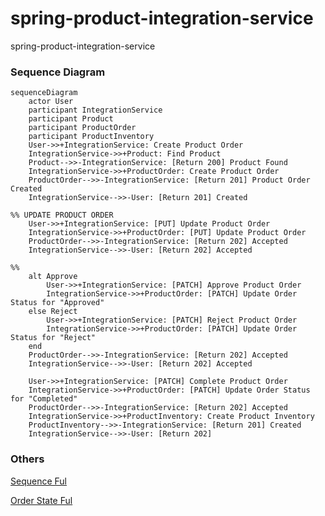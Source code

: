 # spring-product-integration-service
spring-product-integration-service


### Sequence Diagram

```mermaid
sequenceDiagram
    actor User
    participant IntegrationService
    participant Product
    participant ProductOrder
    participant ProductInventory
    User->>+IntegrationService: Create Product Order
    IntegrationService->>+Product: Find Product
    Product-->>-IntegrationService: [Return 200] Product Found
    IntegrationService->>+ProductOrder: Create Product Order
    ProductOrder-->>-IntegrationService: [Return 201] Product Order Created
    IntegrationService-->>-User: [Return 201] Created

%% UPDATE PRODUCT ORDER
    User->>+IntegrationService: [PUT] Update Product Order
    IntegrationService->>+ProductOrder: [PUT] Update Product Order
    ProductOrder-->>-IntegrationService: [Return 202] Accepted
    IntegrationService-->>-User: [Return 202] Accepted

%%
    alt Approve 
        User->>+IntegrationService: [PATCH] Approve Product Order
        IntegrationService->>+ProductOrder: [PATCH] Update Order Status for "Approved"
    else Reject
        User->>+IntegrationService: [PATCH] Reject Product Order
        IntegrationService->>+ProductOrder: [PATCH] Update Order Status for "Reject"
    end
    ProductOrder-->>-IntegrationService: [Return 202] Accepted
    IntegrationService-->>-User: [Return 202] Accepted
    
    User->>+IntegrationService: [PATCH] Complete Product Order
    IntegrationService->>+ProductOrder: [PATCH] Update Order Status for "Completed"
    ProductOrder-->>-IntegrationService: [Return 202] Accepted
    IntegrationService->>+ProductInventory: Create Product Inventory
    ProductInventory-->>-IntegrationService: [Return 201] Created
    IntegrationService-->>-User: [Return 202] 
```
### Others
[Sequence Ful](https://mermaid.live/edit#pako:eNrtWF1v2jAU_SuWpT1MhYqE0oY8VGJAN6RuRAQmbaOaouSOZg125jhsXdX_vpsvGpfQUpaXbvVDRBzfc499uCd2bqjLPaAmjeBHDMyFge8shLOcM4LNcSUXxI7DMPBBlPt6YSj4Su2bRcl91hM6QvquHzpMkhGTgJjS58wGsfJd2BxjCe7Frtz6YCy8Iln5aUbDCaqSflV5V4CO2AoYMr_ORiT8m6enB5t8TfLFGtvTC9IX4Ego4kmJ1WZQApUPxPi3Qww_85mnTjW_aeLgZmXeCchYMKK3WhfrtGc8Zt4OaVN6O3AvD9-BiXahguTI2xklkMni3gNRwrLrq1fEXDcyswa96ZCMJ4PhpNSftl0km-GsZ6H3HBV7mPoTBdPvC5YhP00wBOm5LoRpXJVa9vDDgEzHpGdZk_HH3vk-ivWm_XfriWdcJScWMM9ni2cgm8Lflo6Mo30Vy6Ifl-r1QWGCKAEuVLJgqi3WJXAmbF6PleLmb4OgMOaCd9KKN8ZTxVeRIIiATOA7uLIOcBUJdhL7P_yPIVaxwntZgj2zrPPRfiZeLZwN8kWqajso7XzuHEHdC9XlCMoL-s2ntc6PmYN7xfjPALxFuYYLitkcKpZjmOzWKgxiAy01CVwGXOWFgCj6-xwjRlSw3Idc8Fd1zEFFyvmvOMZ4dZAvI6XgluPXAJygrIVNcQcQ4DREHazXUDnOP2nRdTr0XdFvreCqGkZ77p-P7Qe32ftq2A94lAj4YtVbNKvCGjKPNugSxBLLC0_mNwnCnMpLWMKcmvjTc8TVnM7ZLY5zYsnta-ZSU4oYGjROs-aneGp-c7AsGxRPvdS8ob-o2dQ0o32o6brePjnRDO34SGvQa-xv6ydHh92W0e5oXe24ZXQ7tw36m3MEMQ7bmtY1NOOo0221O8d6Cvg5fZZlBc_Hc_T77FNC-kWhQQWPF5c5g9s_C41zhQ)

[Order State Ful](https://mermaid.live/edit#pako:eNqVVl1uGzcQvspggQBqIQtZyT-yEBgwGgfIQxvB6VOrIhgvKYn2Lrkld9U4hg8T9KHoAXoCXawz5FKiLDluZcCQZoYz33zf7HAfssIImU2ymXYNNvKtwoXF6mg1nGmgjzeCmn-qpRZKL-DNm2JpVCEvLp4ECIvzhtxzY-_YGdy_fv8bHB1dwFv2BpP_6o3xVLBvcrBrGsod8PyAupClFLFCFxkT1k8O1on7sq6tWfHRA85reSuLZps3NBaPwEOwpj19lLrZWvlXqFLcafMHIVzESvxJrT7svf40tWZhpXPbqMTYgSqkWqV5oqXLsWItRJogWAKJqBIX_woMlsZt-3zcbTjSkDb8gXiCSaphSgN795KFGt5PcZ2tU25j5L9Xr-AaXdHqpYGer_DdxFs9aWCskBUICYWpaouw_hsKq1BgHyp0gEoLBL3-04B0zforzJXGUn2hADAtSL3i2AH8RF7JIShMH2oaeXDSghSq4VAJVq6U41Bf2__jwSJNJfS6EfsmsLlR4NqbSjaKEtZIJuTRwfVfhG4PLYcHf0BqiXaPZQBTRsdQLeCiRStQCwNt5eMqVG6b-B_pEsCXMV8vTu2LiGPbxMAGTW0sNEYwXseNNNKBpqlzbv2VqHcRoW64EU9joBmQ-7IcK4xNgF3H5qAXx-v_IEu4OaBjbWVBkZbP423rGC4RVRhrZaAIULOx03wrkqZ-K1Y4gXrVtdLjx_lFkAcbD-ITm0yZL2BSkQruhSRK9kFS50OaiDqTN5LGmGrqubIV9YVPgQzgquQefd4KjINGUqQLp4TqOJCuJp7mqiDm0qG5quCSptLDhN57DXH_PAcqPGexPR7NPUh9FoVZYC8hoWDRNsbrQhKsCJNxgSZmMKVnirZQWHpZ_K67YaV6ZG7IXN5v9l-qDS2gOKognq0XpipkHBwQNDydoT28kZZUwob2ze-t5OeB0zlQjdSOkt4S1V2yHTq3kA8A_TlmOQxQ4IEhs2kh0nQl7QEV32HTWj-38QJ4Vj4mnMdo7o8EFb7BGR_0PcIVPXXxFEUkQxAXXo2LvXnfEXSKC5OKyVdSAnTaKQgrLAnqQT6Ur5LuU8vrgPYjOCzFbulQTe2SsUHpk5ayCdt4Ts-PeXaFvZPF0vMbLrYXN0OXOuyXzdj1O_78WmMcg52ZYDLpm5UlFspo9Io7v2Y399qO7OFGDbj81_K_QNsckuEu2hMzuTmzflbROiEO6R3RvxLMsmYpKznLJvRVoL2b0bvjI8Uhjc_He11kk8a2sp-1tdi-UEZjjTqbPGSfs8lRno9Hg3w4HI7OzvJxfnqc97N7so-GZ8eD89fj0Ul-np--Hp-fPPazL8ZQjvFglOfn42F-cjw-PiW3T_iL982xdFSAr3Rjfwwvtf7dtp9Z0y6WXcTjvyA5qtc)